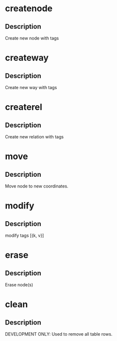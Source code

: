 <h1 class="contract">createnode</h1>

## Description

Create new node with tags

<h1 class="contract">createway</h1>

## Description

Create new way with tags

<h1 class="contract">createrel</h1>

## Description

Create new relation with tags

<h1 class="contract">move</h1>

## Description

Move node to new coordinates.

<h1 class="contract">modify</h1>

## Description

modify tags [{k, v}]

<h1 class="contract">erase</h1>

## Description

Erase node(s)

<h1 class="contract">clean</h1>

## Description

DEVELOPMENT ONLY: Used to remove all table rows.
